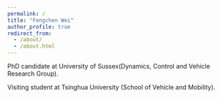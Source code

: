 ```yaml
---
permalink: /
title: "Fengchen Wei"
author_profile: true
redirect_from: 
  - /about/
  - /about.html
---
```



PhD candidate at University of Sussex(Dynamics, Control and Vehicle Research Group). 

Visiting student at Tsinghua University (School of Vehicle and Mobility).
